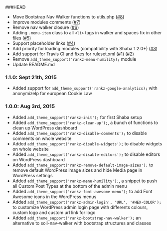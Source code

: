###HEAD
* Move Bootstrap Nav Walker functions to utils.php ([#8](https://github.com/roots/soil/issues/8))
* Improve modules comments ([#7](https://github.com/roots/soil/issues/7))
* Remove nav walker closure ([#6](https://github.com/roots/soil/issues/6))
* Adding `.menu-item` class to all `<li>` tags in walker and spaces fix in other files ([#5](https://github.com/roots/soil/issues/5))
* Support placeholder links ([#4](https://github.com/roots/soil/issues/4))
* Add priority for loading modules (compatibility with Shaba 1.2.0+) ([#3](https://github.com/roots/soil/issues/3))
* Add support for Travis CI and fixes for ruleset.xml ([#1](https://github.com/roots/soil/issues/1)) ([#2](https://github.com/roots/soil/issues/2))
* Remove `add_theme_support('rankz-menu-humility);` module
* Update README.md

### 1.1.0: Sept 21th, 2015
* Added support for `add_theme_support('rankz-google-analytics);` with anonymizeIp for european Cookie Law

### 1.0.0: Aug 3rd, 2015
* Added `add_theme_support('rankz-init');` for first Shaba setup
* Added `add_theme_support('rankz-clean-up');`, a bunch of functions to clean up WordPress dashboard
* Added `add_theme_support('rankz-disable-comments');` to disable comments on whole website
* Added `add_theme_support('rankz-disable-widgets');` to disable widgets on whole website
* Added `add_theme_support('rankz-disable-editors');` to disable editors on WordPress dashboard
* Added `add_theme_support('rankz-remove-default-image-sizes');` to remove default WordPress image sizes and hide Media page in WordPress settings
* Added `add_theme_support('rankz-menu-humility');`, a snippet to push all Custom Post Types at the bottom of the admin menu
* Added `add_theme_support('rankz-font-awesome-menu');` to add Font Awesome icons in the WordPress menus
* Added `add_theme_support('rankz-admin-login', 'URL', '#HEX-COLOR');` to customize WordPress admin login page with differents colours, custom logo and custom url link for logo
* Added `add_theme_support('rankz-bootstrap-nav-walker');` an alternative to soil-nav-walker with bootstrap structures and classes

